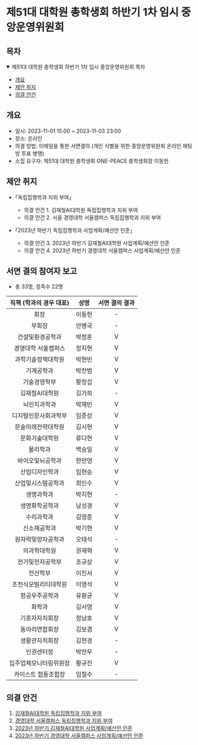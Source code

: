 제51대 대학원 총학생회 하반기 1차 임시 중앙운영위원회 
===

## 목차

<details open>
<summary>제51대 대학원 총학생회 하반기 1차 임시 중앙운영위원회 목차</summary>
  
- [개요](#개요) 
- [제안 취지](#제안-취지)
- [의결 안건](#의결-안건)
</details>

## 개요

- 일시: 2023-11-01 15:00 ~ 2023-11-03 23:00
- 장소: 온라인
- 의결 방법: 이메일을 통한 서면결의 (개인 식별을 위한 중앙운영위원회 온라인 채팅방 투표 병행) 
- 소집 요구자: 제51대 대학원 총학생회 ONE-PEACE 총학생회장 이동헌

## 제안 취지

- ｢독립집행학과 지위 부여｣
    - 의결 안건 1. 김재철AI대학원 독립집행학과 지위 부여
    - 의결 안건 2. 서울 경영대학 서울캠퍼스 독립집행학과 지위 부여
      
- ｢2023년 하반기 독립집행학과 사업계획/예산안 인준｣
    - 의결 안건 3. 2023년 하반기 김재철AI대학원 사업계획/예산안 인준
    - 의결 안건 4. 2023년 하반기 경영대학 서울캠퍼스 사업계획/예산안 인준

## 서면 결의 참여자 보고
- 총 33명, 정족수 22명
  
| 직책 (학과의 경우 대표) | 성명 | 서면 결의 결과 | 
|:---:|:---:|:---:|
| 회장 | 이동헌 | - | 
| 부회장 | 안병국 | - | 
| 건설및환경공학과 | 박정훈 | V | 
| 경영대학 서울캠퍼스 | 정지현 | V | 
| 과학기술정책대학원 | 박현빈 | V | 
| 기계공학과 | 박찬범 | V | 
| 기술경영학부 | 황정섭 | V | 
| 김재철AI대학원 | 김가희 | - | 
| 뇌인지과학과 | 박재빈 | V | 
| 디지털인문사회과학부 | 임준상 | V | 
| 문술미래전략대학원 | 김시현 | V |
| 문화기술대학원 | 류다현 | V | 
| 물리학과 | 백승일 | V | 
| 바이오및뇌공학과 | 한만영 | V | 
| 산업디자인학과 | 임현승 | V | 
| 산업및시스템공학과 | 최인수 | V | 
| 생명과학과 | 박지현 | - | 
| 생명화학공학과 | 남성경 | V | 
| 수리과학과 | 김영종 | V | 
| 신소재공학과 | 박기현 | V | 
| 원자력및양자공학과 | 오태석 | - | 
| 의과학대학원 | 권재혁 | V | 
| 전기및전자공학부 | 조규상 | V | 
| 전산학부 | 이진서 | V | 
| 조천식모빌리티대학원 | 이영석 | V | 
| 항공우주공학과 | 유환균 | V | 
| 화학과 | 김서영 | V | 
| 기혼자자치회장 | 정남호 | V | 
| 동아리연합회장 | 김보겸 | V | 
| 생활관자치회장 | 김현경 | - | 
| 인권센터장 | 박찬우 | - | 
| 입주업체모니터링위원장 | 황규진 | V | 
| 카이스트 협동조합장 | 임철수 | - | 

## 의결 안건

1. [김재철AI대학원 독립집행학과 지위 부여](의결안건/의결1.md) 
2. [경영대학 서울캠퍼스 독립집행학과 지위 부여](의결안건/의결2.md)
3. [2023년 하반기 김재철AI대학원 사업계획/예산안 인준](의결안건/의결3.md)
4. [2023년 하반기 경영대학 서울캠퍼스 사업계획/예산안 인준](의결안건/의결4.md) 
